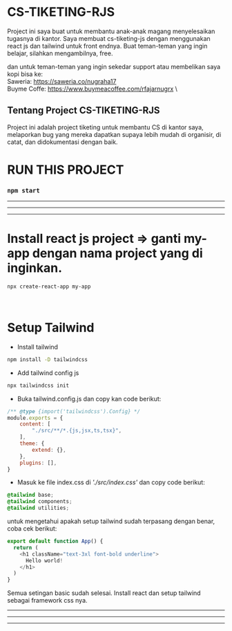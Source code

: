 # CS-TIKETING-RJS
Project ini saya buat untuk membantu anak-anak magang menyelesaikan tugasnya di kantor. Saya membuat cs-tiketing-js dengan menggunakan react js dan tailwind untuk front endnya.
Buat teman-teman yang ingin belajar, silahkan mengambilnya, free.

dan untuk teman-teman yang ingin sekedar support atau membelikan saya kopi bisa ke:\
Saweria: https://saweria.co/nugraha17 \
Buyme Coffe: https://www.buymeacoffee.com/rfajarnugrx \

## Tentang Project CS-TIKETING-RJS

Project ini adalah project tiketing untuk membantu CS di kantor saya, melaporkan bug yang mereka dapatkan supaya lebih mudah di organisir, di catat, dan didokumentasi dengan baik.

# RUN THIS PROJECT
### `npm start`

****
****
****


# Install react js project => ganti my-app dengan nama project yang di inginkan.
```sh
npx create-react-app my-app
```
<br/>

# Setup Tailwind

* Install tailwind
```sh
npm install -D tailwindcss
```

* Add tailwind config js
```sh
npx tailwindcss init
```

* Buka tailwind.config.js dan copy kan code berikut:

```js
/** @type {import('tailwindcss').Config} */
module.exports = {
    content: [
        "./src/**/*.{js,jsx,ts,tsx}",
    ],
    theme: {
        extend: {},
    },
    plugins: [],
}
```
* Masuk ke file index.css di _'./src/index.css'_ dan copy code berikut:

```css
@tailwind base;
@tailwind components;
@tailwind utilities;
```

untuk mengetahui apakah setup tailwind sudah terpasang dengan benar, coba cek berikut:
```js
export default function App() {
  return (
    <h1 className="text-3xl font-bold underline">
      Hello world!
    </h1>
  )
}
```

Semua setingan basic sudah selesai. Install react dan setup tailwind sebagai framework css nya.
****
****
****
